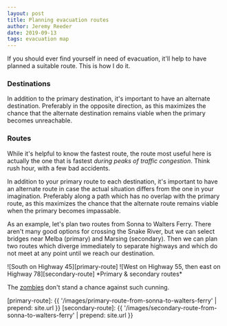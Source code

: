 ```yaml
---
layout: post
title: Planning evacuation routes
author: Jeremy Reeder
date: 2019-09-13
tags: evacuation map
---
```


If you should ever find yourself in need of evacuation, it'll help to have
planned a suitable route. This is how I do it.

### Destinations

In addition to the primary destination, it's important to have an alternate
destination. Preferably in the opposite direction, as this maximizes the
chance that the alternate destination remains viable when the primary becomes
unreachable.

### Routes

While it's helpful to know the fastest route, the route most useful here is
actually the one that is fastest *during peaks of traffic congestion*. Think
rush hour, with a few bad accidents.

In addition to your primary route to each destination, it's important to have
an alternate route in case the actual situation differs from the one in your
imagination. Preferably along a path which has no overlap with the primary
route, as this maximizes the chance that the alternate route remains viable
when the primary becomes impassable.

As an example, let's plan two routes from Sonna to Walters Ferry. There aren't
many good options for crossing the Snake River, but we can select bridges near
Melba (primary) and Marsing (secondary). Then we can plan two routes which
diverge immediately to separate highways and which do not meet at any point
until we reach our destination.

<div class="gallery" markdown="1">
![South on Highway 45][primary-route]
![West on Highway 55, then east on Highway 78][secondary-route]
*Primary & secondary routes*
</div>

The [zombies][zombie-preparedness] don't stand a chance against such cunning.


[primary-route]:   {{ '/images/primary-route-from-sonna-to-walters-ferry'   | prepend: site.url }}
[secondary-route]: {{ '/images/secondary-route-from-sonna-to-walters-ferry' | prepend: site.url }}

[zombie-preparedness]: https://www.cdc.gov/cpr/zombie/index.htm
